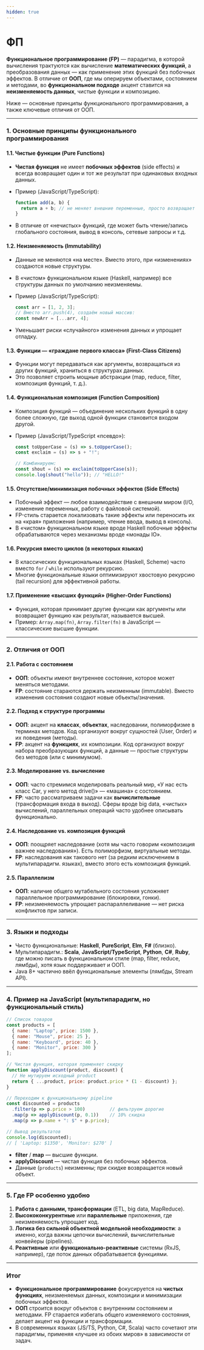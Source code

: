 ```yaml
---
hidden: true
---
```


# ФП

**Функциональное программирование (FP)** — парадигма, в которой вычисления трактуются как вычисление **математических функций**, а преобразования данных — как применение этих функций без побочных эффектов. В отличие от **ООП**, где мы оперируем объектами, состоянием и методами, во **функциональном подходе** акцент ставится на **неизменяемость данных**, чистые функции и композицию.

Ниже — основные принципы функционального программирования, а также ключевые отличия от ООП.

***

### 1. Основные принципы функционального программирования

#### 1.1. Чистые функции (Pure Functions)

* **Чистая функция** не имеет **побочных эффектов** (side effects) и всегда возвращает один и тот же результат при одинаковых входных данных.
*   Пример (JavaScript/TypeScript):

    ```js
    function add(a, b) {
      return a + b; // не меняет внешние переменные, просто возвращает сумму
    }
    ```
* В отличие от «нечистых» функций, где может быть чтение/запись глобального состояния, вывод в консоль, сетевые запросы и т.д.

#### 1.2. Неизменяемость (Immutability)

* Данные не меняются «на месте». Вместо этого, при «изменениях» создаются новые структуры.
* В «чистом» функциональном языке (Haskell, например) все структуры данных по умолчанию неизменяемы.
*   Пример (JavaScript/TypeScript):

    ```js
    const arr = [1, 2, 3];
    // Вместо arr.push(4), создаём новый массив:
    const newArr = [...arr, 4];
    ```
* Уменьшает риски «случайного» изменения данных и упрощает отладку.

#### 1.3. Функции — «граждане первого класса» (First-Class Citizens)

* Функции могут передаваться как аргументы, возвращаться из других функций, храниться в структурах данных.
* Это позволяет строить мощные абстракции (map, reduce, filter, композиция функций, т. д.).

#### 1.4. Функциональная композиция (Function Composition)

* Композиция функций — объединение нескольких функций в одну более сложную, где выход одной функции становится входом другой.
*   Пример (JavaScript/TypeScript «псевдо»):

    ```js
    const toUpperCase = (s) => s.toUpperCase();
    const exclaim = (s) => s + "!";

    // Комбинируем:
    const shout = (s) => exclaim(toUpperCase(s));
    console.log(shout("hello")); // "HELLO!"
    ```

#### 1.5. Отсутствие/минимизация побочных эффектов (Side Effects)

* Побочный эффект — любое взаимодействие с внешним миром (I/O, изменение переменных, работу с файловой системой).
* FP-стиль старается локализовать такие эффекты или переносить их на «края» приложения (например, чтение ввода, вывод в консоль).
* В «чистом» функциональном языке вроде Haskell побочные эффекты обрабатываются через механизмы вроде «монады IO».

#### 1.6. Рекурсия вместо циклов (в некоторых языках)

* В классических функциональных языках (Haskell, Scheme) часто вместо `for` / `while` используют рекурсию.
* Многие функциональные языки оптимизируют хвостовую рекурсию (tail recursion) для эффективной работы.

#### 1.7. Применение «высших функций» (Higher-Order Functions)

* Функция, которая принимает другие функции как аргументы или возвращает функцию как результат, называется высшей.
* Пример: `Array.map(fn)`, `Array.filter(fn)` в JavaScript — классические высшие функции.

***

### 2. Отличия от ООП

#### 2.1. Работа с состоянием

* **ООП**: объекты имеют внутреннее состояние, которое может меняться методами.
* **FP**: состояние стараются держать неизменным (immutable). Вместо изменения состояния создают новые объекты/значения.

#### 2.2. Подход к структуре программы

* **ООП**: акцент на **классах**, **объектах**, наследовании, полиморфизме в терминах методов. Код организуют вокруг сущностей (User, Order) и их поведения (методы).
* **FP**: акцент на **функциях**, их композиции. Код организуют вокруг набора преобразующих функций, а данные — простые структуры без методов (или с минимумом).

#### 2.3. Моделирование vs. вычисление

* **ООП**: часто стремимся моделировать реальный мир, «У нас есть класс Car, у него метод drive()» — «машина» с состоянием.
* **FP**: часто рассматриваем задачи как **вычислительные** (трансформация входа в выход). Сферы вроде big data, «чистых» вычислений, параллельных операций часто удобнее описывать функционально.

#### 2.4. Наследование vs. композиция функций

* **ООП**: поощряет наследование (хотя мы часто говорим «композиция важнее наследования»). Есть полиморфизм, виртуальные методы.
* **FP**: наследования как такового нет (за редким исключением в мультипарадигм. языках), вместо этого есть композиция функций.

#### 2.5. Параллелизм

* **ООП**: наличие общего мутабельного состояния усложняет параллельное программирование (блокировки, гонки).
* **FP**: неизменяемость упрощает распараллеливание — нет риска конфликтов при записи.

***

### 3. Языки и подходы

* Чисто функциональные: **Haskell**, **PureScript**, **Elm**, **F#** (близко).
* Мультипарадигм.: **Scala**, **JavaScript/TypeScript**, **Python**, **C#**, **Ruby**, где можно писать в функциональном стиле (map, filter, reduce, лямбды), хотя язык поддерживает и ООП.
* Java 8+ частично ввёл функциональные элементы (лямбды, Stream API).

***

### 4. Пример на JavaScript (мультипарадигм, но функциональный стиль)

```js
// Список товаров
const products = [
  { name: "Laptop", price: 1500 },
  { name: "Mouse", price: 25 },
  { name: "Keyboard", price: 40 },
  { name: "Monitor", price: 300 }
];

// Чистая функция, которая применяет скидку
function applyDiscount(product, discount) {
  // Не мутируем исходный product
  return { ...product, price: product.price * (1 - discount) };
}

// Переходим к функциональному pipeline
const discounted = products
  .filter(p => p.price > 100)         // фильтруем дорогие
  .map(p => applyDiscount(p, 0.1))    // 10% скидка
  .map(p => p.name + ": $" + p.price);

// Вывод результатов
console.log(discounted);
// [ 'Laptop: $1350', 'Monitor: $270' ]
```

* **filter** / **map** — высшие функции.
* **applyDiscount** — чистая функция без побочных эффектов.
* Данные (`products`) неизменны; при скидке возвращается новый объект.

***

### 5. Где FP особенно удобно

1. **Работа с данными, трансформации** (ETL, big data, MapReduce).
2. **Высококонкурентные** или **параллельные** приложения, где неизменяемость упрощает код.
3. **Логика без сильной объектной модельной необходимости**: а именно, когда важны цепочки вычислений, вычислительные конвейеры (pipelines).
4. **Реактивные** или **функционально-реактивные** системы (RxJS, например), где поток данных обрабатывается функциями.

***

### Итог

* **Функциональное программирование** фокусируется на **чистых функциях**, неизменяемых данных, композиции и минимизации побочных эффектов.
* **ООП** строится вокруг объектов с внутренним состоянием и методами. FP старается избегать общего изменяемого состояния, делает акцент на функции и трансформации.
* В современных языках (JS/TS, Python, C#, Scala) часто сочетают эти парадигмы, применяя «лучшее из обоих миров» в зависимости от задач.
